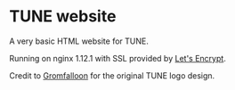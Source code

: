 # TUNE website
A very basic HTML website for TUNE.

Running on nginx 1.12.1 with SSL provided by [Let's Encrypt](https://github.com/letsencrypt).

Credit to [Gromfalloon](twitter.com/gromfalloon) for the original TUNE logo design.
